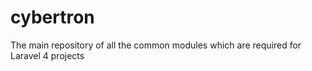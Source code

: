cybertron
=========

The main repository of all the common modules which are required for Laravel 4 projects
